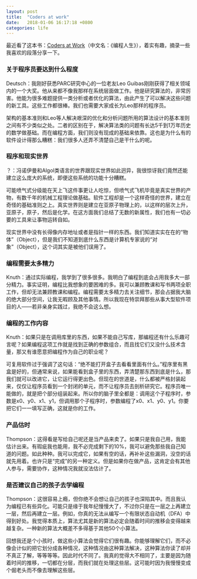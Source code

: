 ```yaml
---
layout: post
title:  "Coders at work"
date:   2018-01-06 16:17:18 +0800
categories: life
---
```




最近看了这本书：[Coders at Work](https://book.douban.com/subject/5355285/)（中文名：《编程人生》），着实有趣，摘录一些我喜欢的段落分享一下。

### 关于程序员要达到什么程度

Deutsch：我刚好获悉PARC研究中心的一位老友Leo Guibas刚刚获得了相关领域内的一个大奖。他从来都不像我那样在系统层面做工作。他是研究算法的，非常厉害。他能为很多难题提供一类分析或者优化的算法，由此产生了可以解决这些问题的新工具。这些工作都很棒。我们也需要大家成长为Leo那样的程序员。

架构的基本准则和Leo等人解决艰深的优化和分析问题所用的算法设计的基本准则之间有不少类似之处。二者的区别在于，解决算法类的问题有长达5千到1万年历史的数学做基础。而在编程方面，我们则没有现成的基础来依靠。这也是为什么有的软件设计得那么糟糕：我们很多人还弄不清楚自己是干什么的呢。


### 程序和现实世界

？：冯诺伊曼和Algol类语言的世界跟现实世界如此迥异，我很惊讶我们竟然还能建立这么庞大的系统，即便这些系统的功能十分糟糕。

可能喷气式分级能在天上飞这件事更让人吃惊，但喷气式飞机毕竟是真实世界的产物，有数千年的机械工程理论做基础。软件工程却是一个这样奇怪的世界，建立在奇怪的基础准则之上。真实世界则是建立在亚原子物理上的，以这样的层次上升，亚原子，原子，然后是化学。在这方面我们总结了无数的新属性，我们也有一切必要的工具来让事物运转自如。

现实世界中没有长得像内存地址或者是指针一样的东西。我们知道实实在在的“物体”（Object），但是我们不知道到底什么东西是计算机专家说的“对象”（Object），这个词其实是被他们误用了。


### 编程需要太多精力

Knuth：通过实际编程，我学到了很多很多。我明白了编程到底会占用我多大一部分精力。事实证明，编程比我想象的要困难的多。我可以兼顾教课和写书两项全职工作，但却无法兼顾教课和编程。编程需要太多精力去关注细节，那会占据我大脑的绝大部分空间，让我无暇顾及其他事情。所以我现在特崇拜那些从事大型软件项目的人——若非亲身实践过，我绝不会这么想。


### 编程的工作内容

Knuth：如果只是在调用库里的东西，如果不能自己写库，那编程还有什么乐趣可言呢？如果编程这项工作就是找到正确的参数组合，而且找它们又没什么技术含量，那又有谁愿意把编程作为自己的职业呢？

可复用软件过于强调了这句话：“绝不能打开盒子去看看里面有什么。”程序里有黑盒是好的，但通常来说，如果能看到盒子里的东西，弄清楚那东西到底是什么，那我们就可以改进它，让它运行得更出色。但现在的世道是，什么都被严格封装起来，仅仅让程序员看到一个封闭的单元，而不让程序员去剖析研究它。程序员唯一能做的，就是把个部分组装起来。所以你的脑子里全都是：调用这个子程序时，参数是x0、y0、x1、y1，但调用那个子程序时，参数编程了x0、x1、y0、y1。你要把它们一一填写正确，这就是你的工作。



### 产品估时

Thompson：这得看是写给自己呢还是当产品来卖了。如果只是我自己用，我能估计出来。有瑕疵我也能用，我不必完成剩下的10%，我可以避免那些我自己知道的问题。如此种种。我可以完成它，如果有空的话，再补补这些漏洞，没空的话就先用着。也许只是“完成”的另一种定义。但是如果你在做产品，这肯定会有其他人参与，需要协作，这种情况我就没法估计了。


### 是否建议自己的孩子去学编程

Thompson：这很容易上瘾，但你绝不会想让自己的孩子也深陷其中。而且我认为编程已有些异化。可能只是缘于我年纪慢慢大了，不过你只是在一层之上再建立一层，然后再建立一层。例如，你真的无法从编写一个有限状态自动机（DFA）中得到好处。我觉得本质上，算法尤其是新的算法必定会随着时间的推移会变得越来越复杂。一种新的算法大概差不多得基于其他50个小算法。

回想我还是个小孩时，做这些小算法会觉得它们很有趣。你能够理解它们，而不必像会计似的把它划分成各种情况，这种情况由这种算法解决，这种算法你读了却并不真正了解，等等等等。因此时代不同了。我真的觉得大不相同了，主要是因为随着时间的推移，一切都在分层，而我们就在处理这些层。这可能时因为我慢慢变成个倔老头而不像去理解这些层。


